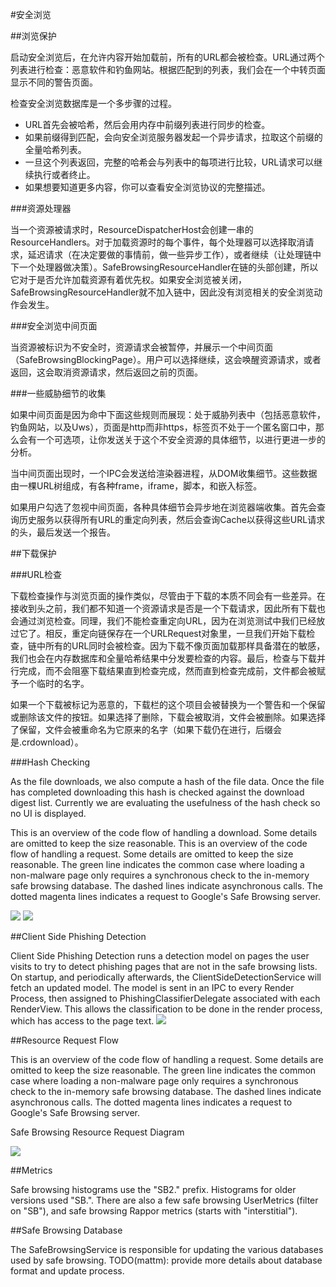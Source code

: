 #安全浏览

##浏览保护

启动安全浏览后，在允许内容开始加载前，所有的URL都会被检查。URL通过两个列表进行检查：恶意软件和钓鱼网站。根据匹配到的列表，我们会在一个中转页面显示不同的警告页面。

检查安全浏览数据库是一个多步骤的过程。
- URL首先会被哈希，然后会用内存中前缀列表进行同步的检查。
- 如果前缀得到匹配，会向安全浏览服务器发起一个异步请求，拉取这个前缀的全量哈希列表。
- 一旦这个列表返回，完整的哈希会与列表中的每项进行比较，URL请求可以继续执行或者终止。
- 如果想要知道更多内容，你可以查看安全浏览协议的完整描述。

###资源处理器

当一个资源被请求时，ResourceDispatcherHost会创建一串的ResourceHandlers。对于加载资源时的每个事件，每个处理器可以选择取消请求，延迟请求（在决定要做的事情前，做一些异步工作），或者继续（让处理链中下一个处理器做决策）。SafeBrowsingResourceHandler在链的头部创建，所以它对于是否允许加载资源有着优先权。如果安全浏览被关闭，SafeBrowsingResourceHandler就不加入链中，因此没有浏览相关的安全浏览动作会发生。

###安全浏览中间页面

当资源被标识为不安全时，资源请求会被暂停，并展示一个中间页面（SafeBrowsingBlockingPage）。用户可以选择继续，这会唤醒资源请求，或者返回，这会取消资源请求，然后返回之前的页面。


###一些威胁细节的收集

如果中间页面是因为命中下面这些规则而展现：处于威胁列表中（包括恶意软件，钓鱼网站，以及Uws），页面是http而非https，标签页不处于一个匿名窗口中，那么会有一个可选项，让你发送关于这个不安全资源的具体细节，以进行更进一步的分析。

当中间页面出现时，一个IPC会发送给渲染器进程，从DOM收集细节。这些数据由一棵URL树组成，有各种frame，iframe，脚本，和嵌入标签。

如果用户勾选了忽视中间页面，各种具体细节会异步地在浏览器端收集。首先会查询历史服务以获得所有URL的重定向列表，然后会查询Cache以获得这些URL请求的头，最后发送一个报告。

##下载保护

###URL检查

下载检查操作与浏览页面的操作类似，尽管由于下载的本质不同会有一些差异。在接收到头之前，我们都不知道一个资源请求是否是一个下载请求，因此所有下载也会通过浏览检查。同理，我们不能检查重定向URL，因为在浏览测试中我们已经放过它了。相反，重定向链保存在一个URLRequest对象里，一旦我们开始下载检查，链中所有的URL同时会被检查。因为下载不像页面加载那样具备潜在的敏感，我们也会在内存数据库和全量哈希结果中分发要检查的内容。最后，检查与下载并行完成，而不会阻塞下载结果直到检查完成，然而直到检查完成前，文件都会被赋予一个临时的名字。

如果一个下载被标记为恶意的，下载栏的这个项目会被替换为一个警告和一个保留或删除该文件的按钮。如果选择了删除，下载会被取消，文件会被删除。如果选择了保留，文件会被重命名为它原来的名字（如果下载仍在进行，后缀会是.crdownload）。


###Hash Checking

As the file downloads, we also compute a hash of the file data.  Once the file has completed downloading this hash is checked against the download digest list.  Currently we are evaluating the usefulness of the hash check so no UI is displayed.

This is an overview of the code flow of handling a download.  Some details are omitted to keep the size reasonable. This is an overview of the code flow of handling a request.  Some details are omitted to keep the size reasonable.  The green line indicates the common case where loading a non-malware page only requires a synchronous check to the in-memory safe browsing database.  The dashed lines indicate asynchronous calls.  The dotted magenta lines indicates a request to Google's Safe Browsing server.

![](legend.png)
![](download_protection_without_legend.png)

##Client Side Phishing Detection

Client Side Phishing Detection runs a detection model on pages the user visits to try to detect phishing pages that are not in the safe browsing lists.  On startup, and periodically afterwards, the ClientSideDetectionService will fetch an updated model.  The model is sent in an IPC to every Render Process, then assigned to PhishingClassifierDelegate associated with each RenderView.   This allows the classification to be done in the render process, which has access to the page text.
![](csdservice.svg)

##Resource Request Flow

This is an overview of the code flow of handling a request.  Some details are omitted to keep the size reasonable.  The green line indicates the common case where loading a non-malware page only requires a synchronous check to the in-memory safe browsing database.  The dashed lines indicate asynchronous calls.  The dotted magenta lines indicates a request to Google's Safe Browsing server.

Safe Browsing Resource Request Diagram

![](chrome_safe_browsing_wo_legend_wo_download.png)

##Metrics

Safe browsing histograms use the "SB2." prefix.  Histograms for older versions used "SB.".  There are also a few safe browsing UserMetrics (filter on "SB"), and safe browsing Rappor metrics (starts with "interstitial").

##Safe Browsing Database

The SafeBrowsingService is responsible for updating the various databases used by safe browsing.
TODO(mattm): provide more details about database format and update process.